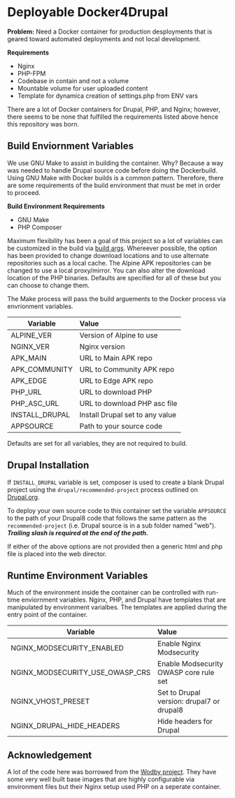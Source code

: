 # Deployable Docker4Drupal
**Problem:** Need a Docker container for production desployments that is geared toward automated deployments and not local development.

**Requirements**
 * Nginx
 * PHP-FPM
 * Codebase in contain and not a volume
 * Mountable volume for user uploaded content
 * Template for dynamica creation of settings.php from ENV vars

There are a lot of Docker containers for Drupal, PHP, and Nginx; however, there seems to be none that fulfilled the requirements listed above hence this repository was born.

## Build Enviornment Variables

We use GNU Make to assist in building the container. Why? Because a way was needed to handle Drupal source code before doing the Dockerbuild. Using GNU Make with Docker builds is a common pattern.
Therefore, there are some requirements of the build environment that must be met in order to proceed.

**Build Environment Requirements**
 * GNU Make
 * PHP Composer

Maximum flexibility has been a goal of this project so a lot of variables can be customized in the build via [build args](https://docs.docker.com/engine/reference/commandline/build/#set-build-time-variables---build-arg). Whereever possible, the option has been provided to change download locations and to use alternate repositories such as a local cache. The Alpine APK repositories can be changed to use a local proxy/mirror. You can also alter the download location of the PHP binaries. Defaults are specified for all of these but you can choose to change them. 

The Make process will pass the build arguements to the Docker process via envrionment variables.

| Variable        | Value           |
| ------------- |:-------------|
| ALPINE_VER     | Version of Alpine to use |
| NGINX_VER      | Nginx version      |
| APK_MAIN       | URL to Main APK repo      |
| APK_COMMUNITY       | URL to Community APK repo      |
| APK_EDGE       | URL to Edge APK repo      |
| PHP_URL       | URL to download PHP      |
| PHP_ASC_URL       | URL to download PHP asc file      |
| INSTALL_DRUPAL  | Install Drupal set to any value |
| APPSOURCE      | Path to your source code |

Defaults are set for all variables, they are not required to build.

## Drupal Installation

If `INSTALL_DRUPAL` variable is set, composer is used to create a blank Drupal project using the `drupal/recommended-project` process outlined on [Drupal.org](https://www.drupal.org/docs/develop/using-composer/using-composer-to-install-drupal-and-manage-dependencies).

To deploy your own source code to this container set the variable `APPSOURCE` to the path of your Drupal8 code that follows the same pattern as the `recommended-project` (i.e. Drupal source is in a sub folder named "web"). _**Trailing slash is required at the end of the path.**_

If either of the above options are not provided then a generic html and php file is placed into the web director.

## Runtime Environment Variables

Much of the environment inside the container can be controlled with run-time enviornment variables. Nginx, PHP, and Drupal have templates that are manipulated by environment varialbes. The templates are applied during the entry point of the container.

| Variable        | Value           |
| ------------- |:-------------|
| NGINX_MODSECURITY_ENABLED     | Enable Nginx Modsecurity |
| NGINX_MODSECURITY_USE_OWASP_CRS | Enable Modsecurity OWASP core rule set |
| NGINX_VHOST_PRESET      | Set to Drupal version: drupal7 or drupal8      |
| NGINX_DRUPAL_HIDE_HEADERS | Hide headers for Drupal |

## Acknowledgement
A lot of the code here was borrowed from the [Wodby project](https://github.com/wodby). They have some very well built base images that are highly configurable via environment
files but their Nginx setup used PHP on a seperate container.
